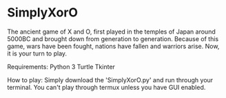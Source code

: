 # SimplyXorO
The ancient game of X and O, first played in the temples of Japan around 5000BC and brought down from generation to generation.
Because of this game, wars have been fought, nations have fallen and warriors arise. Now, it is your turn to play.

Requirements:
Python 3
Turtle
Tkinter

How to play:
Simply download the 'SimplyXorO.py' and run through your terminal. You can't play through termux unless you have GUI enabled.

